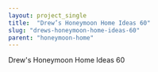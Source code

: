 ```yaml
---
layout: project_single
title:  "Drew’s Honeymoon Home Ideas 60"
slug: "drews-honeymoon-home-ideas-60"
parent: "honeymoon-home"
---
```

Drew's Honeymoon Home Ideas 60